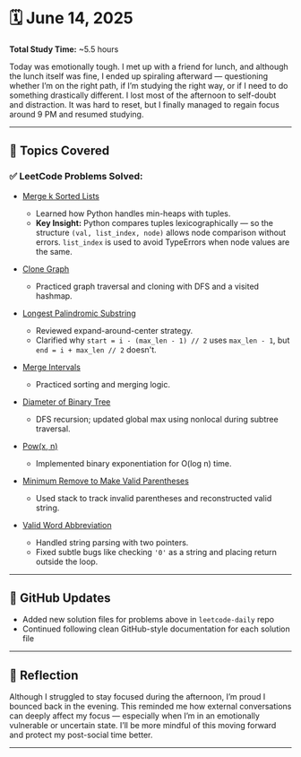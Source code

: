 # 🗓️ June 14, 2025

**Total Study Time:** ~5.5 hours

Today was emotionally tough. I met up with a friend for lunch, and although the lunch itself was fine, I ended up spiraling afterward — questioning whether I’m on the right path, if I’m studying the right way, or if I need to do something drastically different. I lost most of the afternoon to self-doubt and distraction. It was hard to reset, but I finally managed to regain focus around 9 PM and resumed studying.

---

## 🧠 Topics Covered

### ✅ LeetCode Problems Solved:

- [Merge k Sorted Lists](https://leetcode.com/problems/merge-k-sorted-lists/)
  - Learned how Python handles min-heaps with tuples.
  - **Key Insight:** Python compares tuples lexicographically — so the structure `(val, list_index, node)` allows node comparison without errors. `list_index` is used to avoid TypeErrors when node values are the same.

- [Clone Graph](https://leetcode.com/problems/clone-graph/)
  - Practiced graph traversal and cloning with DFS and a visited hashmap.

- [Longest Palindromic Substring](https://leetcode.com/problems/longest-palindromic-substring/)
  - Reviewed expand-around-center strategy.
  - Clarified why `start = i - (max_len - 1) // 2` uses `max_len - 1`, but `end = i + max_len // 2` doesn't.

- [Merge Intervals](https://leetcode.com/problems/merge-intervals/)
  - Practiced sorting and merging logic.

- [Diameter of Binary Tree](https://leetcode.com/problems/diameter-of-binary-tree/)
  - DFS recursion; updated global max using nonlocal during subtree traversal.

- [Pow(x, n)](https://leetcode.com/problems/powx-n/submissions/1664246218/)
  - Implemented binary exponentiation for O(log n) time.

- [Minimum Remove to Make Valid Parentheses](https://leetcode.com/problems/minimum-remove-to-make-valid-parentheses/)
  - Used stack to track invalid parentheses and reconstructed valid string.

- [Valid Word Abbreviation](https://leetcode.com/problems/valid-word-abbreviation/)
  - Handled string parsing with two pointers.
  - Fixed subtle bugs like checking `'0'` as a string and placing return outside the loop.

---

## 📁 GitHub Updates
- Added new solution files for problems above in `leetcode-daily` repo
- Continued following clean GitHub-style documentation for each solution file

---

## 💬 Reflection
Although I struggled to stay focused during the afternoon, I’m proud I bounced back in the evening. This reminded me how external conversations can deeply affect my focus — especially when I’m in an emotionally vulnerable or uncertain state. I’ll be more mindful of this moving forward and protect my post-social time better.

---